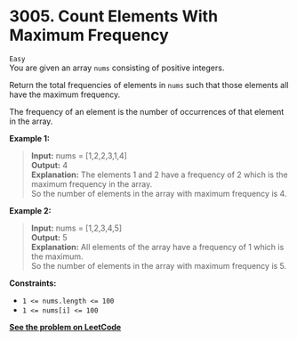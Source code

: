# 3005. Count Elements With Maximum Frequency

`Easy` <br />
You are given an array `nums` consisting of positive integers.

Return the total frequencies of elements in `nums` such that those elements all have the maximum frequency.

The frequency of an element is the number of occurrences of that element in the array.

**Example 1:**

> **Input:** nums = [1,2,2,3,1,4] <br />
> **Output:** 4 <br />
> **Explanation:** The elements 1 and 2 have a frequency of 2 which is the maximum frequency in the array. <br />
> So the number of elements in the array with maximum frequency is 4.

**Example 2:**

> **Input:** nums = [1,2,3,4,5] <br />
> **Output:** 5 <br />
> **Explanation:** All elements of the array have a frequency of 1 which is the maximum. <br />
> So the number of elements in the array with maximum frequency is 5.

**Constraints:**

- `1 <= nums.length <= 100`
- `1 <= nums[i] <= 100`

[**See the problem on LeetCode**](https://leetcode.com/problems/count-elements-with-maximum-frequency/)